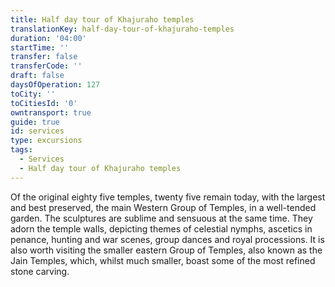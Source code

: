 ```yaml
---
title: Half day tour of Khajuraho temples
translationKey: half-day-tour-of-khajuraho-temples
duration: '04:00'
startTime: ''
transfer: false
transferCode: ''
draft: false
daysOfOperation: 127
toCity: ''
toCitiesId: '0'
owntransport: true
guide: true
id: services
type: excursions
tags:
  - Services
  - Half day tour of Khajuraho temples
---
```

Of the original eighty five temples, twenty five remain today, with the largest and best preserved, the main Western Group of Temples, in a well-tended garden. The sculptures are sublime and sensuous at the same time. They adorn the temple walls, depicting themes of celestial nymphs, ascetics in penance, hunting and war scenes, group dances and royal processions. It is also worth visiting the smaller eastern Group of Temples, also known as the Jain Temples, which, whilst much smaller, boast some of the most refined stone carving.